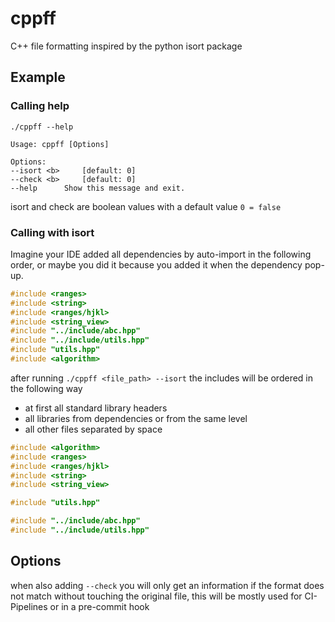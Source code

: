 # cppff
C++ file formatting inspired by the python isort package


## Example
### Calling help
```shell
./cppff --help

Usage: cppff [Options]

Options:
--isort <b>     [default: 0]
--check <b>     [default: 0]
--help      Show this message and exit.
```
isort and check are boolean values with a default value `0 = false`

### Calling with isort
Imagine your IDE added all dependencies by auto-import in the following order,
or maybe you did it because you added it when the dependency pop-up. 
```c++
#include <ranges>
#include <string>
#include <ranges/hjkl>
#include <string_view>
#include "../include/abc.hpp"
#include "../include/utils.hpp"
#include "utils.hpp"
#include <algorithm>
```
after running `./cppff <file_path> --isort` the includes will be ordered in the following way
- at first all standard library headers
- all libraries from dependencies or from the same level
- all other files
separated by space
```c++
#include <algorithm>
#include <ranges>
#include <ranges/hjkl>
#include <string>
#include <string_view>

#include "utils.hpp"

#include "../include/abc.hpp"
#include "../include/utils.hpp"
```

## Options
when also adding `--check` you will only get an information if the format does not match without touching the original file,
this will be mostly used for CI-Pipelines or in a pre-commit hook
